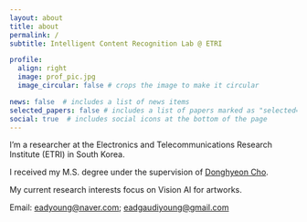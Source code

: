 ```yaml
---
layout: about
title: about
permalink: /
subtitle: Intelligent Content Recognition Lab @ ETRI

profile:
  align: right
  image: prof_pic.jpg
  image_circular: false # crops the image to make it circular

news: false  # includes a list of news items
selected_papers: false # includes a list of papers marked as "selected={true}"
social: true  # includes social icons at the bottom of the page
---
```


I’m a researcher at the Electronics and Telecommunications Research Institute (ETRI) in South Korea.

I received my M.S. degree under the supervision of [Donghyeon Cho](https://scholar.google.com/citations?user=zj-NER4AAAAJ&hl=en).

My current research interests focus on Vision AI for artworks.

Email: eadyoung@naver.com; eadgaudiyoung@gmail.com

<!-- Write your biography here. Tell the world about yourself. Link to your favorite [subreddit](http://reddit.com). You can put a picture in, too. The code is already in, just name your picture `pro.jpg` and put it in the `img/` folder.

Put your address / P.O. box / other info right below your picture. You can also disable any these elements by editing `profile` property of the YAML header of your `_pages/about.md`. Edit `_bibliography/papers.bib` and Jekyll will render your [publications page](/al-folio/publications/) automatically.

Link to your social media connections, too. This theme is set up to use [Font Awesome icons](http://fortawesome.github.io/Font-Awesome/) and [Academicons](https://jpswalsh.github.io/academicons/), like the ones below. Add your Facebook, Twitter, LinkedIn, Google Scholar, or just disable all of them. -->

